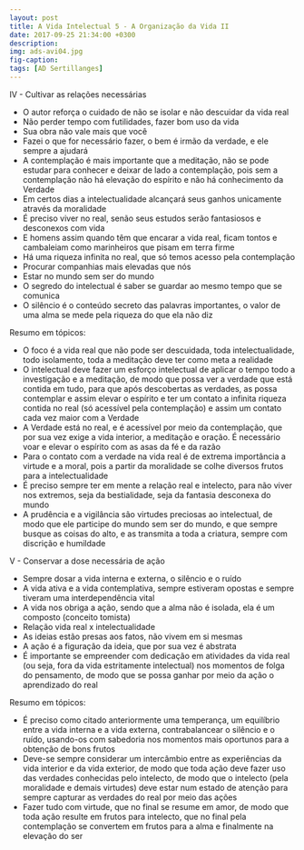 ```yaml
---
layout: post
title: A Vida Intelectual 5 - A Organização da Vida II
date: 2017-09-25 21:34:00 +0300
description: 
img: ads-avi04.jpg
fig-caption: 
tags: [AD Sertillanges]
---
```


IV - Cultivar as relações necessárias

 * O autor reforça o cuidado de não se isolar e não descuidar da vida real
 * Não perder tempo com futilidades, fazer bom uso da vida
 * Sua obra não vale mais que você
 * Fazei o que for necessário fazer, o bem é irmão da verdade, e ele sempre a ajudará
 * A contemplação é mais importante que a meditação, não se pode estudar para conhecer e deixar de lado a contemplação, pois sem a contemplação não há elevação do espírito e não há conhecimento da Verdade
 * Em certos dias a intelectualidade alcançará seus ganhos unicamente através da moralidade
 * É preciso viver no real, senão seus estudos serão fantasiosos e desconexos com vida
 * E homens assim quando têm que encarar a vida real, ficam tontos e cambaleiam como marinheiros que pisam em terra firme
 * Há uma riqueza infinita no real, que só temos acesso pela contemplação
 * Procurar companhias mais elevadas que nós
 * Estar no mundo sem ser do mundo
 * O segredo do intelectual é saber se guardar ao mesmo tempo que se comunica
 * O silêncio é o conteúdo secreto das palavras importantes, o valor de uma alma se mede pela riqueza do que ela não diz 

Resumo em tópicos:

 * O foco é a vida real que não pode ser descuidada, toda intelectualidade, todo isolamento, toda a meditação deve ter como meta a realidade
 * O intelectual deve fazer um esforço intelectual de aplicar o tempo todo a investigação e a meditação, de modo que possa ver a verdade que está contida em tudo, para que após descobertas as verdades, as possa contemplar e assim elevar o espírito e ter um contato a infinita riqueza contida no real (só acessível pela contemplação) e assim um contato cada vez maior com a Verdade 
 * A Verdade está no real, e é acessível por meio da contemplação, que por sua vez exige a vida interior, a meditação e oração. É necessário voar e elevar o espírito com as asas da fé e da razão
 * Para o contato com a verdade na vida real é de extrema importância a virtude e a moral, pois a partir da moralidade se colhe diversos frutos para a intelectualidade
 * É preciso sempre ter em mente a relação real e intelecto, para não viver nos extremos, seja da bestialidade, seja da fantasia desconexa do mundo
 * A prudência e a vigilância são virtudes preciosas ao intelectual, de modo que ele participe do mundo sem ser do mundo, e que sempre busque as coisas do alto, e as transmita a toda a criatura, sempre com discrição e humildade

V - Conservar a dose necessária de ação

 * Sempre dosar a vida interna e externa, o silêncio e o ruído
 * A vida ativa e a vida contemplativa, sempre estiveram opostas e sempre tiveram uma interdependência vital
 * A vida nos obriga a ação, sendo que a alma não é isolada, ela é um composto (conceito tomista)
 * Relação vida real x intelectualidade
 * As ideias estão presas aos fatos, não vivem em si mesmas
 * A ação é a figuração da ideia, que por sua vez é abstrata
 * É importante se empreender com dedicação em atividades da vida real (ou seja, fora da vida estritamente intelectual) nos momentos de folga do pensamento, de modo que se possa ganhar por meio da ação o aprendizado do real

Resumo em tópicos:

 * É preciso como citado anteriormente uma temperança, um equilíbrio entre a vida interna e a vida externa, contrabalancear o silêncio e o ruído, usando-os com sabedoria nos momentos mais oportunos para a obtenção de bons frutos
 * Deve-se sempre considerar um intercâmbio entre as experiências da vida interior e da vida exterior, de modo que toda ação deve fazer uso das verdades conhecidas pelo intelecto, de modo que o intelecto (pela moralidade e demais virtudes) deve estar num estado de atenção para sempre capturar as verdades do real por meio das ações
 * Fazer tudo com virtude, que no final se resume em amor, de modo que toda ação resulte em frutos para intelecto, que no final pela contemplação se convertem em frutos para a alma e finalmente na elevação do ser

